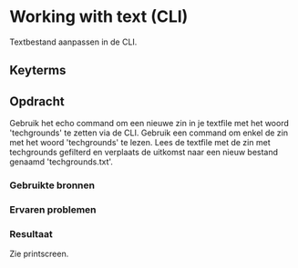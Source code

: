 # Working with text (CLI)
Textbestand aanpassen in de CLI.

## Keyterms

## Opdracht
Gebruik het echo command om een nieuwe zin in je textfile met het woord 'techgrounds' te zetten via de CLI. Gebruik een command om enkel de zin met het woord 'techgrounds' te lezen. Lees de textfile met de zin met techgrounds gefilterd en verplaats de uitkomst naar een nieuw bestand genaamd 'techgrounds.txt'. 

### Gebruikte bronnen


### Ervaren problemen


### Resultaat
Zie printscreen. 